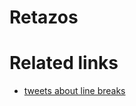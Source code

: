 # Retazos

# Related links

- [tweets about line breaks](https://twitter.com/DiazCarrete/status/1355448086659817472) 
